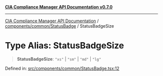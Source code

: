 [**CIA Compliance Manager API Documentation v0.7.0**](../../../../README.md)

***

[CIA Compliance Manager API Documentation](../../../../modules.md) / [components/common/StatusBadge](../README.md) / StatusBadgeSize

# Type Alias: StatusBadgeSize

> **StatusBadgeSize**: `"xs"` \| `"sm"` \| `"md"` \| `"lg"`

Defined in: [src/components/common/StatusBadge.tsx:12](https://github.com/Hack23/cia-compliance-manager/blob/a904e43458f81faf7066f9da9fc149cc9f6e236d/src/components/common/StatusBadge.tsx#L12)

